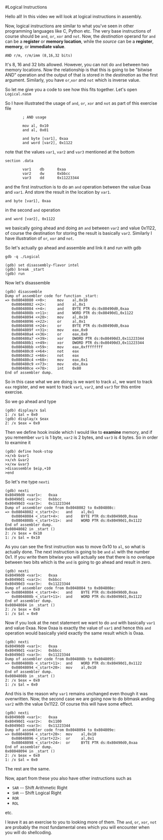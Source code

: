 #Logical Instructions

Hello all! In this video we will look at logical instructions in
assembly.

Now, logical instructions are similar to what you've seen in other
programming languages like C, Python etc. The very base instructions
of course should be `and`, `or`, `xor` and `not`. Now, the 
*destination* operand for `and` can be a **register** or **memory 
location**, while the *source* can be a **register**, **memory**, or 
**immediate value**.

```
AND r/m, r/m/imm (8,16,32 bits)
```

It's 8, 16 and 32 bits allowed. However, you can not do `and` between
two memory locations. Now the relationship is that this is going to 
be "bitwise AND" operation and the output of that is stored in the
*destination* as the first argument. Similarly, you have `or`,`xor`
and `not` which is inverse value.

So let me give you a code to see how this fits together. Let's open
`Logical.nasm`

So I have illustrated the usage of `and`, `or`, `xor` and `not` as part
of this exercise file

```
        ; AND usage

        mov al, 0x10
        and al, 0x01

        and byte [var1], 0xaa
        and word [var2], 0x1122
```

note that the values `var1`, `var2` and `var3` mentioned at the bottom

```
section .data

        var1    db      0xaa
        var2    dw      0xbbcc
        var3    dd      0x11223344
```

and the first instruction is to do an `and` operation between the value
0xaa and `var1`. And store the result in the location by `var1`.

```
and byte [var1], 0xaa
```

in the second `and` operation

```
and word [var2], 0x1122
```

we basically going ahead and doing an `and` between `var2` and value
0x1122, of course the destination for storing the result is basically
`var2`. Similarly I have illustration of `or`, `xor` and `not`.

So let's actually go ahead and assemble and link it and run with gdb

```
gdb -q ./Logical
```

```
(gdb) set disassembly-flavor intel
(gdb) break _start
(gdb) run
```

Now let's disassemble

```
(gdb) disassemble 
Dump of assembler code for function _start:
=> 0x08048080 <+0>:		mov    al,0x10
   0x08048082 <+2>:		and    al,0x1
   0x08048084 <+4>:		and    BYTE PTR ds:0x80490d0,0xaa
   0x0804808b <+11>:	and    WORD PTR ds:0x80490d1,0x1122
   0x08048094 <+20>:	mov    al,0x10
   0x08048096 <+22>:	or     al,0x1
   0x08048098 <+24>:	or     BYTE PTR ds:0x80490d0,0xaa
   0x0804809f <+31>:	mov    eax,0x0
   0x080480a4 <+36>:	or     eax,0x0
   0x080480a7 <+39>:	xor    DWORD PTR ds:0x80490d3,0x11223344
   0x080480b1 <+49>:	xor    DWORD PTR ds:0x80490d3,0x11223344
   0x080480bb <+59>:	mov    eax,0xffffffff
   0x080480c0 <+64>:	not    eax
   0x080480c2 <+66>:	not    eax
   0x080480c4 <+68>:	mov    eax,0x1
   0x080480c9 <+73>:	mov    ebx,0xa
   0x080480ce <+78>:	int    0x80
End of assembler dump.
```

So in this case what we are doing is we want to track `al`, we want
to track `eax` register, and we want to track `var1`, `var2`, and 
`var3` for this entire exercise.

So we go ahead and type

```
(gdb) display/x $al
1: /x $al = 0x0
(gdb) display/x $eax
2: /x $eax = 0x0
```

Then we define hook inside which I would like to **examine** memory,
and if you remember `var1` is 1 byte, `var2` is 2 bytes, and `var3` is
4 bytes. So in order to examine it

```
(gdb) define hook-stop
>x/xb &var1
>x/xh &var2
>x/xw &var3
>disassemble $eip,+10
>end
```

So let's me type `nexti`

```
(gdb) nexti
0x80490d0 <var1>:	0xaa
0x80490d1 <var2>:	0xbbcc
0x80490d3 <var3>:	0x11223344
Dump of assembler code from 0x8048082 to 0x804808c:
=> 0x08048082 <_start+2>:	and    al,0x1
   0x08048084 <_start+4>:	and    BYTE PTR ds:0x80490d0,0xaa
   0x0804808b <_start+11>:	and    WORD PTR ds:0x80490d1,0x1122
End of assembler dump.
0x08048082 in _start ()
2: /x $eax = 0x10
1: /x $al = 0x10
```

As you can see the first instruction was to move 0x10 to `al`, so what
is actually done. The next instruction is going to be `and` `al` with
the number 0x1. If you write them bitwise you will actually see that
there is no overlape between two bits which is the `and` is going to
go ahead and result in zero.

```
(gdb) nexti
0x80490d0 <var1>:	0xaa
0x80490d1 <var2>:	0xbbcc
0x80490d3 <var3>:	0x11223344
Dump of assembler code from 0x8048084 to 0x804808e:
=> 0x08048084 <_start+4>:	and    BYTE PTR ds:0x80490d0,0xaa
   0x0804808b <_start+11>:	and    WORD PTR ds:0x80490d1,0x1122
End of assembler dump.
0x08048084 in _start ()
2: /x $eax = 0x0
1: /x $al = 0x0
```

Now if you look at the next statement we want to do `and` with 
basically `var1` and value 0xaa. Now 0xaa is exactly the value of 
`var1` and hence this `and` operation would basically yield exactly
the same result which is 0xaa.

```
(gdb) nexti
0x80490d0 <var1>:	0xaa
0x80490d1 <var2>:	0xbbcc
0x80490d3 <var3>:	0x11223344
Dump of assembler code from 0x804808b to 0x8048095:
=> 0x0804808b <_start+11>:	and    WORD PTR ds:0x80490d1,0x1122
   0x08048094 <_start+20>:	mov    al,0x10
End of assembler dump.
0x0804808b in _start ()
2: /x $eax = 0x0
1: /x $al = 0x0
```

And this is the reason why `var1` remains unchanged even though it
was overwritten. Now, the second case we are going now to do bitmask
anding `var2` with the value 0x1122. Of course this will have some 
effect.

```
(gdb) nexti
0x80490d0 <var1>:	0xaa
0x80490d1 <var2>:	0x1100
0x80490d3 <var3>:	0x11223344
Dump of assembler code from 0x8048094 to 0x804809e:
=> 0x08048094 <_start+20>:	mov    al,0x10
   0x08048096 <_start+22>:	or     al,0x1
   0x08048098 <_start+24>:	or     BYTE PTR ds:0x80490d0,0xaa
End of assembler dump.
0x08048094 in _start ()
2: /x $eax = 0x0
1: /x $al = 0x0
```

The rest are the same.

Now, apart from these you also have other instructions such as

  * `SAR` -- Shift Arithmetic Right
  * `SHR` -- Shift Logical Right
  * `ROR`
  * `ROL`

  etc.

I leave it as an exercise to you to looking more of them. The `and`,
`or`, `xor`, `not` are probably the most fundamental ones which you
will encounter when you will do shellcoding.
